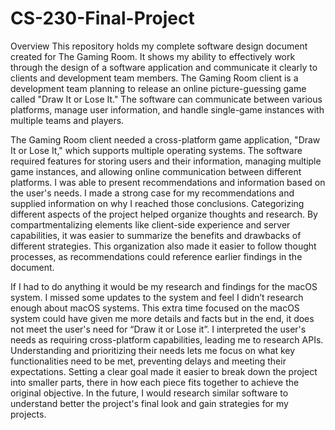 # CS-230-Final-Project

Overview
This repository holds my complete software design document created for The Gaming Room. It shows my ability to effectively work through the design of a software application and communicate it clearly to clients and development team members. The Gaming Room client is a development team planning to release an online picture-guessing game called "Draw It or Lose It." The software can communicate between various platforms, manage user information, and handle single-game instances with multiple teams and players.

The Gaming Room client needed a cross-platform game application, "Draw It or Lose It," which supports multiple operating systems. The software required features for storing users and their information, managing multiple game instances, and allowing online communication between different platforms. I was able to present recommendations and information based on the user's needs. I made a strong case for my recommendations and supplied information on why I reached those conclusions.   Categorizing different aspects of the project helped organize thoughts and research. By compartmentalizing elements like client-side experience and server capabilities, it was easier to summarize the benefits and drawbacks of different strategies. This organization also made it easier to follow thought processes, as recommendations could reference earlier findings in the document.

If I had to do anything it would be my research and findings for the macOS system. I missed some updates to the system and feel I didn’t research enough about macOS systems. This extra time focused on the macOS system could have given me more details and facts but in the end, it does not meet the user's need for “Draw it or Lose it”.
I interpreted the user's needs as requiring cross-platform capabilities, leading me to research APIs. Understanding and prioritizing their needs lets me focus on what key functionalities need to be met, preventing delays and meeting their expectations.
Setting a clear goal made it easier to break down the project into smaller parts, there in how each piece fits together to achieve the original objective. In the future, I would research similar software to understand better the project's final look and gain strategies for my projects. 


